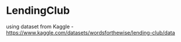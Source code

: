 # LendingClub
using dataset from Kaggle - https://www.kaggle.com/datasets/wordsforthewise/lending-club/data
